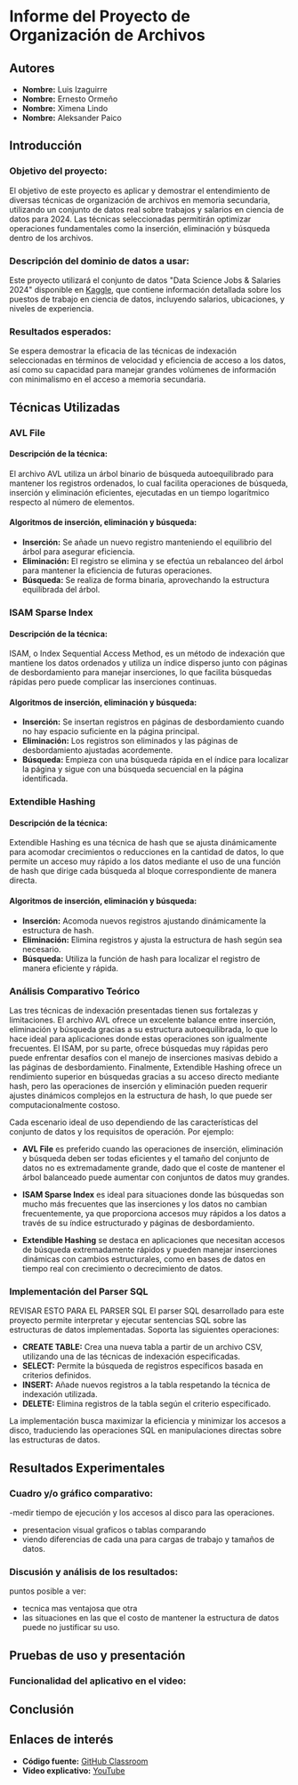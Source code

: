 # Informe del Proyecto de Organización de Archivos

## Autores
- **Nombre:** Luis Izaguirre
- **Nombre:** Ernesto Ormeño
- **Nombre:** Ximena Lindo
- **Nombre:** Aleksander Paico


## Introducción
### Objetivo del proyecto:
El objetivo de este proyecto es aplicar y demostrar el entendimiento de diversas técnicas de organización de archivos en memoria secundaria, utilizando un conjunto de datos real sobre trabajos y salarios en ciencia de datos para 2024. Las técnicas seleccionadas permitirán optimizar operaciones fundamentales como la inserción, eliminación y búsqueda dentro de los archivos.

### Descripción del dominio de datos a usar:
Este proyecto utilizará el conjunto de datos "Data Science Jobs & Salaries 2024" disponible en [Kaggle](https://www.kaggle.com/datasets/fahadrehman07/data-science-jobs-and-salary-glassdoor?select=Glassdoor_Salary_Cleaned_Version.csv), que contiene información detallada sobre los puestos de trabajo en ciencia de datos, incluyendo salarios, ubicaciones, y niveles de experiencia.

### Resultados esperados:
Se espera demostrar la eficacia de las técnicas de indexación seleccionadas en términos de velocidad y eficiencia de acceso a los datos, así como su capacidad para manejar grandes volúmenes de información con minimalismo en el acceso a memoria secundaria.

## Técnicas Utilizadas
### AVL File
#### Descripción de la técnica:
El archivo AVL utiliza un árbol binario de búsqueda autoequilibrado para mantener los registros ordenados, lo cual facilita operaciones de búsqueda, inserción y eliminación eficientes, ejecutadas en un tiempo logarítmico respecto al número de elementos.

#### Algoritmos de inserción, eliminación y búsqueda:
- **Inserción:** Se añade un nuevo registro manteniendo el equilibrio del árbol para asegurar eficiencia.
- **Eliminación:** El registro se elimina y se efectúa un rebalanceo del árbol para mantener la eficiencia de futuras operaciones.
- **Búsqueda:** Se realiza de forma binaria, aprovechando la estructura equilibrada del árbol.

### ISAM Sparse Index
#### Descripción de la técnica:
ISAM, o Index Sequential Access Method, es un método de indexación que mantiene los datos ordenados y utiliza un índice disperso junto con páginas de desbordamiento para manejar inserciones, lo que facilita búsquedas rápidas pero puede complicar las inserciones continuas.

#### Algoritmos de inserción, eliminación y búsqueda:
- **Inserción:** Se insertan registros en páginas de desbordamiento cuando no hay espacio suficiente en la página principal.
- **Eliminación:** Los registros son eliminados y las páginas de desbordamiento ajustadas acordemente.
- **Búsqueda:** Empieza con una búsqueda rápida en el índice para localizar la página y sigue con una búsqueda secuencial en la página identificada.

### Extendible Hashing
#### Descripción de la técnica:
Extendible Hashing es una técnica de hash que se ajusta dinámicamente para acomodar crecimientos o reducciones en la cantidad de datos, lo que permite un acceso muy rápido a los datos mediante el uso de una función de hash que dirige cada búsqueda al bloque correspondiente de manera directa.

#### Algoritmos de inserción, eliminación y búsqueda:
- **Inserción:** Acomoda nuevos registros ajustando dinámicamente la estructura de hash.
- **Eliminación:** Elimina registros y ajusta la estructura de hash según sea necesario.
- **Búsqueda:** Utiliza la función de hash para localizar el registro de manera eficiente y rápida.

### Análisis Comparativo Teórico
Las tres técnicas de indexación presentadas tienen sus fortalezas y limitaciones. El archivo AVL ofrece un excelente balance entre inserción, eliminación y búsqueda gracias a su estructura autoequilibrada, lo que lo hace ideal para aplicaciones donde estas operaciones son igualmente frecuentes. El ISAM, por su parte, ofrece búsquedas muy rápidas pero puede enfrentar desafíos con el manejo de inserciones masivas debido a las páginas de desbordamiento. Finalmente, Extendible Hashing ofrece un rendimiento superior en búsquedas gracias a su acceso directo mediante hash, pero las operaciones de inserción y eliminación pueden requerir ajustes dinámicos complejos en la estructura de hash, lo que puede ser computacionalmente costoso.

Cada escenario ideal de uso dependiendo de las características del conjunto de datos y los requisitos de operación. Por ejemplo:

- **AVL File** es preferido cuando las operaciones de inserción, eliminación y búsqueda deben ser todas eficientes y el tamaño del conjunto de datos no es extremadamente grande, dado que el coste de mantener el árbol balanceado puede aumentar con conjuntos de datos muy grandes.
  
- **ISAM Sparse Index** es ideal para situaciones donde las búsquedas son mucho más frecuentes que las inserciones y los datos no cambian frecuentemente, ya que proporciona accesos muy rápidos a los datos a través de su índice estructurado y páginas de desbordamiento.

- **Extendible Hashing** se destaca en aplicaciones que necesitan accesos de búsqueda extremadamente rápidos y pueden manejar inserciones dinámicas con cambios estructurales, como en bases de datos en tiempo real con crecimiento o decrecimiento de datos.

### Implementación del Parser SQL
REVISAR ESTO PARA EL PARSER SQL
El parser SQL desarrollado para este proyecto permite interpretar y ejecutar sentencias SQL sobre las estructuras de datos implementadas. Soporta las siguientes operaciones:
- **CREATE TABLE:** Crea una nueva tabla a partir de un archivo CSV, utilizando una de las técnicas de indexación especificadas.
- **SELECT:** Permite la búsqueda de registros específicos basada en criterios definidos.
- **INSERT:** Añade nuevos registros a la tabla respetando la técnica de indexación utilizada.
- **DELETE:** Elimina registros de la tabla según el criterio especificado.

La implementación busca maximizar la eficiencia y minimizar los accesos a disco, traduciendo las operaciones SQL en manipulaciones directas sobre las estructuras de datos.

## Resultados Experimentales
### Cuadro y/o gráfico comparativo:
-medir tiempo de ejecución y los accesos al disco para las operaciones.
- presentacion visual graficos o tablas comparando
- viendo diferencias de cada una para cargas de trabajo y tamaños de datos.

### Discusión y análisis de los resultados:
puntos posible a ver:
- tecnica mas ventajosa que otra 
- las situaciones en las que el costo de mantener la estructura de datos puede no justificar su uso.

## Pruebas de uso y presentación

### Funcionalidad del aplicativo en el video:

## Conclusión

## Enlaces de interés
- **Código fuente:** [GitHub Classroom](#)
- **Video explicativo:** [YouTube](#)
```
